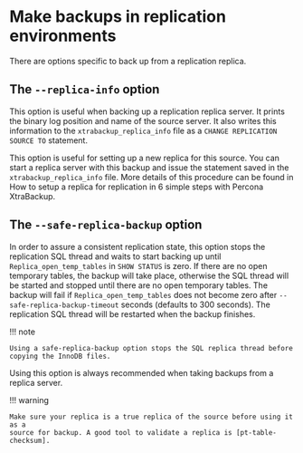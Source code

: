 # Make backups in replication environments

There are options specific to back up from a replication replica.

## The `--replica-info` option

This option is useful when backing up a replication replica server. It prints the
binary log position and name of the source server. It also writes this
information to the `xtrabackup_replica_info` file as a `CHANGE REPLICATION SOURCE TO`
statement.

This option is useful for setting up a new replica for this source.
You can start a replica server with this backup and issue the statement saved in the
`xtrabackup_replica_info` file. More details of this procedure can be found
in How to setup a replica for replication in 6 simple steps with Percona XtraBackup.

## The `--safe-replica-backup` option

In order to assure a consistent replication state, this option stops the replication
SQL thread and waits to start backing up until `Replica_open_temp_tables` in
`SHOW STATUS` is zero. If there are no open temporary tables, the backup will
take place, otherwise the SQL thread will be started and stopped until there are
no open temporary tables. The backup will fail if `Replica_open_temp_tables`
does not become zero after `--safe-replica-backup-timeout`
seconds (defaults to 300 seconds). The replication SQL thread will be restarted when
the backup finishes.

!!! note

    Using a safe-replica-backup option stops the SQL replica thread before copying the InnoDB files.

Using this option is always recommended when taking backups from a replica server.

!!! warning
   
    Make sure your replica is a true replica of the source before using it as a
    source for backup. A good tool to validate a replica is [pt-table-checksum].

[pt-table-checksum]: https://docs.percona.com/percona-toolkit/pt-table-checksum.html

